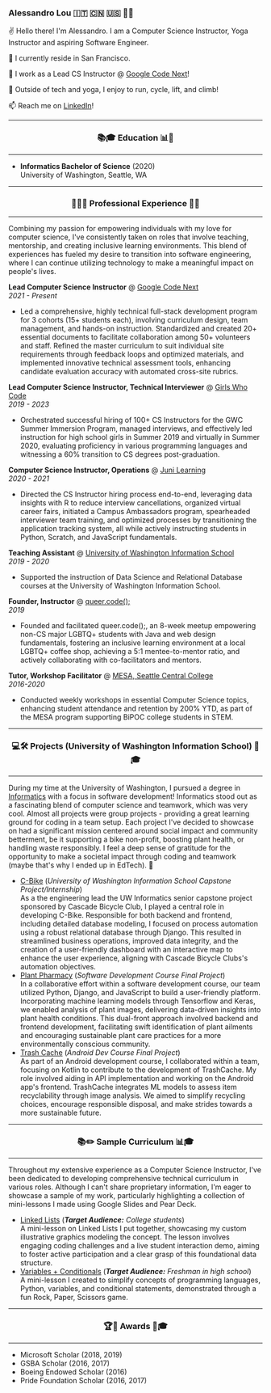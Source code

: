 
### Alessandro Lou 🇮🇹 🇨🇳 🇺🇸 🏳️‍🌈


✌️ Hello there! I'm Alessandro. I am a Computer Science Instructor, Yoga Instructor and aspiring Software Engineer.

🏡 I currently reside in San Francisco. 

🌱 I work as a Lead CS Instructor @ [Google Code Next](https://codenext.withgoogle.com)! 

🚴 Outside of tech and yoga, I enjoy to run, cycle, lift, and climb! 

📫 Reach me on [LinkedIn](https://www.linkedin.com/in/alessandro-lou/)!

------

<h3 align="center">📚🎓 Education 📊🔬</h4>

------
* **Informatics Bachelor of Science** (2020)<br>University of Washington, Seattle, WA

------

<h3 align="center">👨‍💻💼 Professional Experience 🌟✨ </h4>

------
Combining my passion for empowering individuals with my love for computer science, I've consistently taken on roles that involve teaching, mentorship, and creating inclusive learning environments. This blend of experiences has fueled my desire to transition into software engineering, where I can continue utilizing technology to make a meaningful impact on people's lives.

**Lead Computer Science Instructor** @ [Google Code Next](https://codenext.withgoogle.com)<br>
*2021 - Present*
* Led a comprehensive, highly technical full-stack development program for 3 cohorts (15+ students each), involving curriculum design, team management, and hands-on instruction. Standardized and created 20+ essential documents to facilitate collaboration among 50+ volunteers and staff. Refined the master curriculum to suit individual site requirements through feedback loops and optimized materials, and implemented innovative technical assessment tools, enhancing candidate evaluation accuracy with automated cross-site rubrics.


**Lead Computer Science Instructor, Technical Interviewer** @ [Girls Who Code](https://www.girlswhocode.com)<br>
*2019 - 2023*
* Orchestrated successful hiring of 100+ CS Instructors for the GWC Summer Immersion Program, managed interviews, and effectively led instruction for high school girls in Summer 2019 and virtually in Summer 2020, evaluating proficiency in various programming languages and witnessing a 60% transition to CS degrees post-graduation.

**Computer Science Instructor, Operations** @ [Juni Learning](https://junilearning.com/)<br>
*2020 - 2021*
* Directed the CS Instructor hiring process end-to-end, leveraging data insights with R to reduce interview cancellations, organized virtual career fairs, initiated a Campus Ambassadors program, spearheaded interviewer team training, and optimized processes by transitioning the application tracking system, all while actively instructing students in Python, Scratch, and JavaScript fundamentals.

**Teaching Assistant** @ [University of Washington Information School](https://ischool.uw.edu/)<br>
*2019 - 2020*
* Supported the instruction of Data Science and Relational Database courses at the University of Washington Information School.

**Founder, Instructor** @ [queer.code();](https://alemaulou.github.io/queercode)<br>
*2019*
* Founded and facilitated queer.code();, an 8-week meetup empowering non-CS major LGBTQ+ students with Java and web design fundamentals, fostering an inclusive learning environment at a local LGBTQ+ coffee shop, achieving a 5:1 mentee-to-mentor ratio, and actively collaborating with co-facilitators and mentors.
 
**Tutor, Workshop Facilitator** @ [MESA, Seattle Central College](https://seattlecentral.edu/campus-life/student-support-and-services/mesa)<br>
*2016-2020*
* Conducted weekly workshops in essential Computer Science topics, enhancing student attendance and retention by 200% YTD, as part of the MESA program supporting BiPOC college students in STEM.

------

<h3 align="center"> 💻🛠️ Projects (University of Washington Information School) 🏫🎓 </h4>

------
During my time at the University of Washington, I pursued a degree in [Informatics](https://ischool.uw.edu/programs/informatics) with a focus in software development! Informatics stood out as a fascinating blend of computer science and teamwork, which was very cool. Almost all projects were group projects - providing a great learning ground for coding in a team setup. Each project I've decided to showcase on had a significant mission centered around social impact and community betterment, be it supporting a bike non-profit, boosting plant health, or handling waste responsibly. I feel a deep sense of gratitude for the opportunity to make a societal impact through coding and teamwork (maybe that's why I ended up in EdTech). 🙌
* [C-Bike](https://github.com/alemaulou/CascadeBicycleClubCapstone) (*University of Washington Information School Capstone Project/Internship*)<br>
As a the engineering lead the UW Informatics senior capstone project sponsored by Cascade Bicycle Club, I played a central role in developing C-Bike. Responsible for both backend and frontend, including detailed database modeling, I focused on process automation using a robust relational database through Django. This resulted in streamlined business operations, improved data integrity, and the creation of a user-friendly dashboard with an interactive map to enhance the user experience, aligning with Cascade Bicycle Clubs's automation objectives.
* [Plant Pharmacy](https://github.com/Plant-Pharmacy/Main) (*Software Development Course Final Project*)<br>
In a collaborative effort within a software development course, our team utilized Python, Django, and JavaScript to build a user-friendly platform. Incorporating machine learning models through Tensorflow and Keras, we enabled analysis of plant images, delivering data-driven insights into plant health conditions. This dual-front approach involved backend and frontend development, facilitating swift identification of plant ailments and encouraging sustainable plant care practices for a more environmentally conscious community.
* [Trash Cache](https://github.com/oazeemi/TrashCache) (*Android Dev Course Final Project*)<br>
As part of an Android development course, I collaborated within a team, focusing on Kotlin to contribute to the development of TrashCache. My role involved aiding in API implementation and working on the Android app's frontend. TrashCache integrates ML models to assess item recyclability through image analysis. We aimed to simplify recycling choices, encourage responsible disposal, and make strides towards a more sustainable future.

------

<h3 align="center">📚✏️ Sample Curriculum 📊🎓</h4>

------
Throughout my extensive experience as a Computer Science Instructor, I've been dedicated to developing comprehensive technical curriculum in various roles. Although I can't share proprietary information, I'm eager to showcase a sample of my work, particularly highlighting a collection of mini-lessons I made using Google Slides and Pear Deck.

* [Linked Lists](https://docs.google.com/presentation/d/1XpfXXrCHUQhT8n7LhkB-TPOSynedIpESBQUl4mh0mac/edit?usp=sharing) (***Target Audience:** College students*)<br>
  A mini-lesson on Linked Lists I put together, showcasing my custom illustrative graphics modeling the concept. The lesson involves engaging coding challenges and a live student interaction demo, aiming to foster active participation and a clear grasp of this foundational data structure.
* [Variables + Conditionals](https://docs.google.com/presentation/d/1wZ8tLKpxPuPRRwBVwvY6whiT41QKCUtV1IswBCdR_Xg/edit#slide=id.g1034e2318fa_1_400) (***Target Audience:** Freshman in high school*)<Br> A mini-lesson I created to simplify concepts of programming languages, Python, variables, and conditional statements, demonstrated through a fun Rock, Paper, Scissors game.


------

<h3 align="center">🏆🌟 Awards 🏅🎓</h4>

------
* Microsoft Scholar (2018, 2019)
* GSBA Scholar (2016, 2017)
* Boeing Endowed Scholar (2016)
* Pride Foundation Scholar (2016, 2017)
